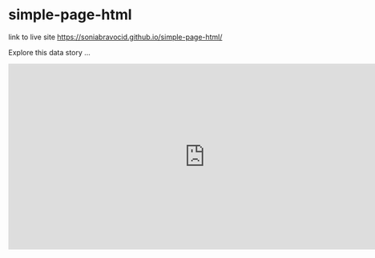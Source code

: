 # simple-page-html

link to live site https://soniabravocid.github.io/simple-page-html/

Explore this data story ...

<iframe width="784" height="371" seamless frameborder="0" scrolling="no" src="https://docs.google.com/spreadsheets/d/e/2PACX-1vTtGJnOeolPa_KcWlzhwhfU04oCNRu0B8UryhKJ_MKB_-98QzjO2lCX9PUKxkD8v5fGK_6borlvT8Eq/pubchart?oid=73572697&amp;format=interactive"></iframe>
